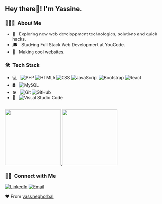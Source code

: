 <h2> Hey there👋! I'm Yassine.</h2>

<h3> 👨🏻‍💻 &nbsp;About Me </h3>

- 🤔 &nbsp; Exploring new web developpment technologies, solutions and quick hacks.
- 🎓 &nbsp; Studying Full Stack Web Development at YouCode.
- 💼 &nbsp; Making cool websites.

<h3> 🛠 &nbsp;Tech Stack</h3>

- 💻 &nbsp;
  ![PHP](https://img.shields.io/badge/-PHP-333333?style=flat&logo=php)
  ![HTML5](https://img.shields.io/badge/-HTML5-333333?style=flat&logo=HTML5)
  ![CSS](https://img.shields.io/badge/-CSS-333333?style=flat&logo=CSS3&logoColor=1572B6)
  ![JavaScript](https://img.shields.io/badge/-JavaScript-333333?style=flat&logo=javascript)
  ![Bootstrap](https://img.shields.io/badge/-Bootstrap-333333?style=flat&logo=bootstrap&logoColor=563D7C)
  ![React](https://img.shields.io/badge/-React-333333?style=flat&logo=react)
- 🛢 &nbsp;
  ![MySQL](https://img.shields.io/badge/-MySQL-333333?style=flat&logo=mysql)
- ⚙️ &nbsp;
  ![Git](https://img.shields.io/badge/-Git-333333?style=flat&logo=git)
  ![GitHub](https://img.shields.io/badge/-GitHub-333333?style=flat&logo=github)
- 🔧 &nbsp;
  ![Visual Studio Code](https://img.shields.io/badge/-Visual%20Studio%20Code-333333?style=flat&logo=visual-studio-code&logoColor=007ACC)

<br/>

<a href="https://github.com/yassineghorbal">
  <img height="180em" src="https://github-readme-stats.vercel.app/api?username=yassineghorbal&theme=buefy&show_icons=true" />
  <img height="180em" src="https://github-readme-stats.vercel.app/api/top-langs/?username=yassineghorbal&theme=buefy&layout=compact" />
</a>

<br/>

<h3> 🤝🏻 &nbsp;Connect with Me </h3>

<p align="center">
  
<a href="https://www.linkedin.com/in/yassine-ghorbal/"><img alt="LinkedIn" src="https://img.shields.io/badge/LinkedIn-yassine%20ghorbal-blue?style=flat-square&logo=linkedin"></a>
<a href="mailto:y.ghorbal@student.youcode.ma"><img alt="Email" src="https://img.shields.io/badge/Email-y.ghorbal@student.youcode.ma-blue?style=flat-square&logo=gmail"></a>
</p>

❤️ From [yassineghorbal](https://github.com/yassineghorbal)
